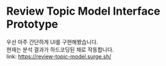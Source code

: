 # Review Topic Model Interface Prototype
우선 아주 간단하게 UI를 구현해봤습니다. <br/>
현재는 분석 결과가 하드코딩된 채로 작동합니다. <br/>
link: https://review-topic-model.surge.sh/
